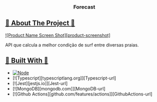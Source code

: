 <a name="readme-top"></a>

<h3 align="center">Forecast</h3>
  
<!-- ABOUT THE PROJECT -->
<h2 tabindex="-1" dir="auto"><a id="user-content--about-the-project" class="anchor" aria-hidden="true" tabindex="-1" href="#about-the-project">🔭 About The Project 🔭</h2>


[![Product Name Screen Shot][product-screenshot]](https://example.com)

API que calcula a melhor condição de surf entre diversas praias.

<h2 tabindex="-1" dir="auto"><a id="user-content--built-with" class="anchor" aria-hidden="true" tabindex="-1" href="#-built-with">🔧 Built With 🔧</h2>

* [![Node][Node.org]][Node-url]
* [![Typescript][typescriptlang.org]][Typescript-url]
* [![Jest][jestjs.io]][Jest-url]
* [![MongoDB][mongodb.com]][MongoDB-url]
* [![Github Actions][github.com/features/actions]][GithubActions-url]


<!-- MARKDOWN LINKS & IMAGES -->
<!-- https://www.markdownguide.org/basic-syntax/#reference-style-links -->
[Node.org]: https://img.shields.io/badge/Node.js-43853D?style=for-the-badge&logo=node.js&logoColor=white
[Node-url]: https://nodejs.org
